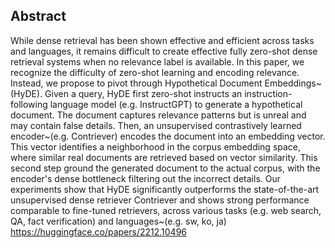 ## Abstract

While dense retrieval has been shown effective and efficient across tasks and languages, it remains difficult to create effective fully zero-shot dense retrieval systems when no relevance label is available. In this paper, we recognize the difficulty of zero-shot learning and encoding relevance. Instead, we propose to pivot through Hypothetical Document Embeddings~(HyDE). Given a query, HyDE first zero-shot instructs an instruction-following language model (e.g. InstructGPT) to generate a hypothetical document. The document captures relevance patterns but is unreal and may contain false details. Then, an unsupervised contrastively learned encoder~(e.g. Contriever) encodes the document into an embedding vector. This vector identifies a neighborhood in the corpus embedding space, where similar real documents are retrieved based on vector similarity. This second step ground the generated document to the actual corpus, with the encoder's dense bottleneck filtering out the incorrect details. Our experiments show that HyDE significantly outperforms the state-of-the-art unsupervised dense retriever Contriever and shows strong performance comparable to fine-tuned retrievers, across various tasks (e.g. web search, QA, fact verification) and languages~(e.g. sw, ko, ja)
https://huggingface.co/papers/2212.10496